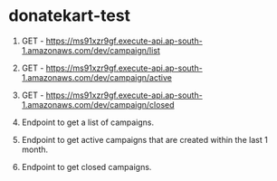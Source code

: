 # donatekart-test

1. GET - https://ms91xzr9gf.execute-api.ap-south-1.amazonaws.com/dev/campaign/list
2. GET - https://ms91xzr9gf.execute-api.ap-south-1.amazonaws.com/dev/campaign/active
3. GET - https://ms91xzr9gf.execute-api.ap-south-1.amazonaws.com/dev/campaign/closed

1. Endpoint to get a list of campaigns.
2. Endpoint to get active campaigns that are created within the last 1 month.
3. Endpoint to get closed campaigns.
